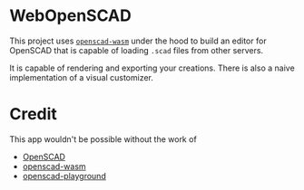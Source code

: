 # WebOpenSCAD

This project uses [`openscad-wasm`](https://github.com/openscad/openscad-wasm) under the hood to
build an editor for OpenSCAD that is capable of loading `.scad` files from other servers.

It is capable of rendering and exporting your creations. There is also a naive implementation of a
visual customizer.

# Credit

This app wouldn't be possible without the work of

- [OpenSCAD](https://openscad.org/)
- [openscad-wasm](https://github.com/openscad/openscad-wasm)
- [openscad-playground](https://github.com/openscad/openscad-playground)
